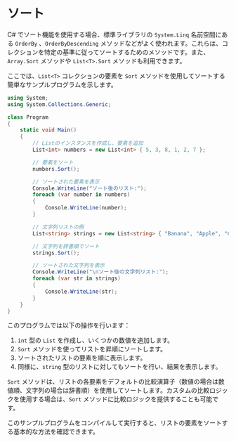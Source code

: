 # ソート

C# でソート機能を使用する場合、標準ライブラリの `System.Linq` 名前空間にある `OrderBy` 、`OrderByDescending` メソッドなどがよく使われます。これらは、コレクションを特定の基準に従ってソートするためのメソッドです。また、`Array.Sort` メソッドや `List<T>.Sort` メソッドも利用できます。

ここでは、`List<T>` コレクションの要素を `Sort` メソッドを使用してソートする簡単なサンプルプログラムを示します。

```csharp
using System;
using System.Collections.Generic;

class Program
{
	static void Main()
	{
		// Listのインスタンスを作成し、要素を追加
		List<int> numbers = new List<int> { 5, 3, 8, 1, 2, 7 };

		// 要素をソート
		numbers.Sort();

		// ソートされた要素を表示
		Console.WriteLine("ソート後のリスト:");
		foreach (var number in numbers)
		{
			Console.WriteLine(number);
		}

		// 文字列リストの例
		List<string> strings = new List<string> { "Banana", "Apple", "Cherry" };

		// 文字列を辞書順でソート
		strings.Sort();

		// ソートされた文字列を表示
		Console.WriteLine("\nソート後の文字列リスト:");
		foreach (var str in strings)
		{
			Console.WriteLine(str);
		}
	}
}
```

このプログラムでは以下の操作を行います：

1. `int` 型の `List` を作成し、いくつかの数値を追加します。
2. `Sort` メソッドを使ってリストを昇順にソートします。
3. ソートされたリストの要素を順に表示します。
4. 同様に、`string` 型のリストに対してもソートを行い、結果を表示します。

`Sort` メソッドは、リストの各要素をデフォルトの比較演算子（数値の場合は数値順、文字列の場合は辞書順）を使用してソートします。カスタムの比較ロジックを使用する場合は、`Sort` メソッドに比較ロジックを提供することも可能です。

このサンプルプログラムをコンパイルして実行すると、リストの要素をソートする基本的な方法を確認できます。
